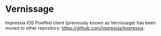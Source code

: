 # Vernissage

Impressia iOS Pixelfed client (previously known as Vernissage) has been moved to other repository: https://github.com/Impressia/Impressia.
